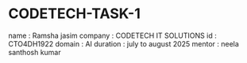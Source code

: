 # CODETECH-TASK-1
name  : Ramsha jasim
company : CODETECH IT SOLUTIONS
id : CTO4DH1922
domain : AI
duration : july to august 2025
mentor : neela santhosh kumar
